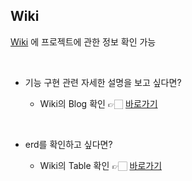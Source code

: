 ## Wiki
[Wiki](https://github.com/haedal-uni/eng/wiki) 에 프로젝트에 관한 정보 확인 가능

<br>

- 기능 구현 관련 자세한 설명을 보고 싶다면?

  - Wiki의 Blog 확인 👉🏻 [바로가기](https://github.com/haedal-uni/eng/wiki/Blog)    

<br>

- erd를 확인하고 싶다면?
  
  - Wiki의 Table 확인 👉🏻 [바로가기](https://github.com/haedal-uni/eng/wiki/Table)  

